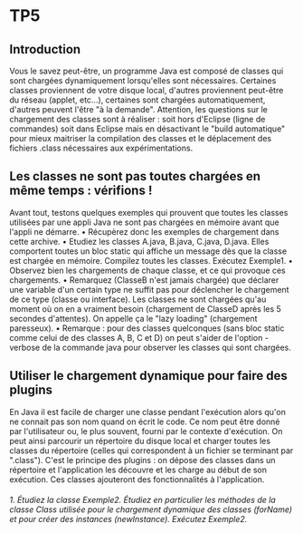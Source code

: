 # TP5
## Introduction
Vous le savez peut-être, un programme Java est composé de classes qui sont chargées dynamiquement lorsqu'elles sont nécessaires. Certaines classes proviennent de votre disque local, d'autres proviennent peut-être du réseau (applet, etc...), certaines sont chargées automatiquement, d'autres peuvent l'être "à la demande".
Attention, les questions sur le chargement des classes sont à réaliser :
soit hors d'Eclipse (ligne de commandes)
soit dans Eclipse mais en désactivant le "build automatique"
pour mieux maitriser la compilation des classes et le déplacement des fichiers .class nécessaires aux expérimentations.


## Les classes ne sont pas toutes chargées en même temps : vérifions !
Avant tout, testons quelques exemples qui prouvent que toutes les classes utilisées par une appli Java ne sont pas chargées en mémoire avant que l'appli ne démarre.
• Récupèrez donc les exemples de chargement dans cette archive.
• Etudiez les classes A.java, B.java, C.java, D.java. Elles comportent toutes un bloc static qui affiche un message dès que la classe est chargée en mémoire. Compilez toutes les classes. Exécutez Exemple1.
• Observez bien les chargements de chaque classe, et ce qui provoque ces chargements.
• Remarquez (ClasseB n'est jamais chargée) que déclarer une variable d'un certain type ne suffit pas pour déclencher le chargement de ce type (classe ou interface). Les classes ne sont chargées qu'au moment où on en a vraiment besoin (chargement de ClasseD après les 5 secondes d'attentes). On appelle ça le "lazy loading" (chargement paresseux).
• Remarque : pour des classes quelconques (sans bloc static comme celui de des classes A, B, C et D) on peut s'aider de l'option -verbose de la commande java pour observer les classes qui sont chargées.


## Utiliser le chargement dynamique pour faire des plugins
En Java il est facile de charger une classe pendant l'exécution alors qu'on ne connait pas son nom quand on écrit le code. Ce nom peut être donné par l'utilisateur ou, le plus souvent, fourni par le contexte d'exécution. On peut ainsi parcourir un répertoire du disque local et charger toutes les classes du répertoire (celles qui correspondent à un fichier se terminant par ".class"). C'est le principe des plugins : on dépose des classes dans un répertoire et l'application les découvre et les charge au début de son exécution. Ces classes ajouteront des fonctionnalités à l'application.

###### 1. Étudiez la classe Exemple2. Étudiez en particulier les méthodes de la classe Class utilisée pour le chargement dynamique des classes (forName) et pour créer des instances (newInstance). Exécutez Exemple2.